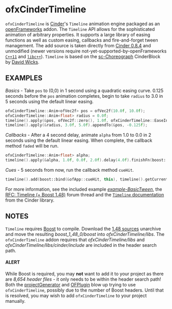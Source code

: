 # ofxCinderTimeline
`ofxCinderTimeline` is [Cinder](http://libcinder.org/)'s `Timeline` animation engine packaged as an [openFrameworks](http://www.openframeworks.cc/) addon. The `Timeline` API allows for the sophisticated animation of arbitrary properties. It supports a large library of easing functions as well as custom easing, callbacks and fire-and-forget tween management. The add source is taken directly from [Cinder 0.8.4](http://libcinder.org/blog/posts/6_cinder-084-released/) and unmodified (newer versions require not-yet-supported-by-openFrameworks [`C++11`](https://github.com/openframeworks/openFrameworks/issues/2577) and [`libc++`](https://github.com/openframeworks/openFrameworks/issues/1864)). `Timeline` is based on the [sc-Choreograph](https://github.com/sansumbrella/sc-Choreograph) CinderBlock by [David Wicks](http://sansumbrella.com/).

## EXAMPLES
_Basics_ - Take `pos` to (0,0) in 1 second using a quadratic easing curve. 0.125 seconds before the `pos` animation completes, begin to take `radius` to 3.0 in 5 seconds using the default linear easing.
```C++
ofxCinderTimeline::Anim<ofVec2f> pos = ofVec2f(10.0f, 10.0f);
ofxCinderTimeline::Anim<float> radius = 0.0f;
timeline().apply(&pos, ofVec2f::zero(), 1.0f, ofxCinderTimeline::EaseInQuad());
timeline().apply(&radius, 3.0f, 5.0f).appendTo(&pos, -0.125f);
```

_Callbacks_ - After a 4 second delay, animate `alpha` from 1.0 to 0.0 in 2 seconds using the default linear easing. When complete, the callback method `faded` will be run.
```C++
ofxCinderTimeline::Anim<float> alpha;
timeline().apply(&alpha, 1.0f, 0.0f, 2.0f).delay(4.0f).finishFn(boost::bind(&ofApp::faded, this));
```

_Cues_ - 5 seconds from now, run the callback method `cueHit`.
```C++
timeline().add(boost::bind(&ofApp::cueHit, this), timeline().getCurrentTime() + 5);
```

For more information, see the included example [_example-BasicTween_](example-BasicTween), the [RFC: Timeline (+ Boost 1.48)](http://forum.libcinder.org/topic/rfc-timeline-boost-1-48) forum thread and the [`Timeline` documentation](http://libcinder.org/docs/v0.8.4/classcinder_1_1_timeline.html) from the Cinder library.

## NOTES
`Timeline` requires [Boost](http://boost.org) to compile. Download the [1.48 sources](http://sourceforge.net/projects/boost/files/boost/1.48.0/) unarchive and move the resulting *boost_1_48_0/boost* into _ofxCinderTimeline/libs_. The `ofxCinderTimeline` addon requires that _ofxCinderTimeline/libs_ and _ofxCinderTimeline/libs/cinder/include_ are included in the header search path.

#### ALERT
While Boost is required, you may **not** want to add it to your project as there are _8,654 header files_ - it only needs to be within the header search path! Both the [projectGenerator](https://github.com/ofZach/projectGeneratorSimple) and [OFPlugin](https://github.com/admsyn/OFPlugin) blow up trying to use `ofxCinderTimeline`, possibly due to the number of Boost headers. Until that is resolved, you may wish to add `ofxCinderTimeline` to your project manually.
